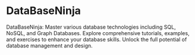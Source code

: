 # DataBaseNinja
DataBaseNinja: Master various database technologies including SQL, NoSQL, and Graph Databases. Explore comprehensive tutorials, examples, and exercises to enhance your database skills. Unlock the full potential of database management and design.

